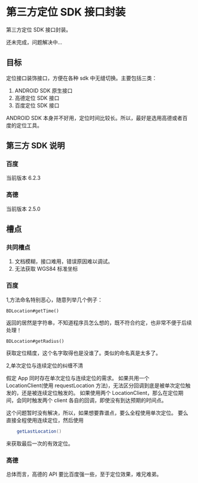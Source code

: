 # 第三方定位 SDK 接口封装

第三方定位 SDK 接口封装。

还未完成，问题解决中...

## 目标

定位接口装饰接口，方便在各种 sdk 中无缝切换。主要包括三类：

1. ANDROID SDK 原生接口
2. 高德定位 SDK 接口
3. 百度定位 SDK 接口

ANDROID SDK 本身并不好用，定位时间比较长。所以，最好是选用高德或者百度的定位工具。

## 第三方 SDK 说明

### 百度

当前版本 6.2.3

### 高德

当前版本 2.5.0

## 槽点

### 共同槽点

1. 文档模糊，接口难用，错误原因难以调试。
2. 无法获取 WGS84 标准坐标

### 百度

1,方法命名特别恶心，随意列举几个例子：

    BDLocation#getTime()

返回的居然是字符串，不知道程序员怎么想的，既不符合约定，也非常不便于后续处理！

    BDLocation#getRadius()

获取定位精度，这个名字取得也是没谁了。类似的命名真是太多了。

2,单次定位与连续定位的纠缠不清

假定 App 同时存在单次定位与连续定位的需求。
如果共用一个 LocationClient(使用 requestLocation 方法)，无法区分回调到底是被单次定位触发的，还是被连续定位触发的。
如果使用两个 LocationClient，那么在定位期间，会同时触发两个 client 各自的回调，即使没有到达预期的时间点。

这个问题暂时没有解决，所以，如果想要靠谱点，要么全程使用单次定位。
要么直接全程使用连续定位，然后使用

```java
    getLastLocation()
```
来获取最后一次的有效定位。

### 高德

总体而言，高德的 API 要比百度强一些，至于定位效果，难兄难弟。










